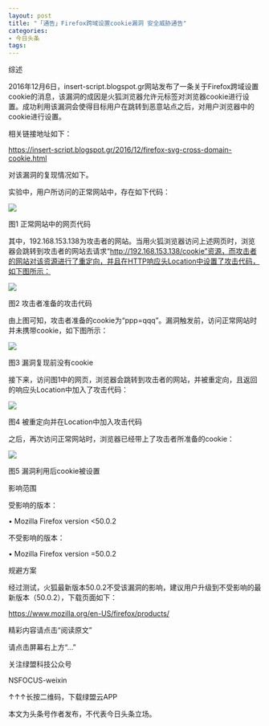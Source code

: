 ```yaml
---
layout: post
title: "「通告」Firefox跨域设置cookie漏洞 安全威胁通告"
categories:
- 今日头条
tags:
---
```

综述

2016年12月6日，insert-script.blogspot.gr网站发布了一条关于Firefox跨域设置cookie的消息，该漏洞的成因是火狐浏览器允许元标签对浏览器cookie进行设置。成功利用该漏洞会使得目标用户在跳转到恶意站点之后，对用户浏览器中的cookie进行设置。

相关链接地址如下：

https://insert-script.blogspot.gr/2016/12/firefox-svg-cross-domain-cookie.html

对该漏洞的复现情况如下。

实验中，用户所访问的正常网站中，存在如下代码：

![](http://p3.pstatp.com/large/1323000aa62a041cda6a)

图1 正常网站中的网页代码

其中，192.168.153.138为攻击者的网站。当用火狐浏览器访问上述网页时，浏览器会跳转到攻击者的网站去请求“http://192.168.153.138/cookie”资源，而攻击者的网站对该资源进行了重定向，并且在HTTP响应头Location中设置了攻击代码，如下图所示：

![](http://p3.pstatp.com/large/132600075b41c88da795)

图2 攻击者准备的攻击代码

由上图可知，攻击者准备的cookie为“ppp=qqq”。漏洞触发前，访问正常网站时并未携带cookie，如下图所示：

![](http://p3.pstatp.com/large/131d0010cb3fa2471fa5)

图3 漏洞复现前没有cookie

接下来，访问图1中的网页，浏览器会跳转到攻击者的网站，并被重定向，且返回的响应头Location中加入了攻击代码：

![](http://p3.pstatp.com/large/1323000aa62c3ad9fc79)

图4 被重定向并在Location中加入攻击代码

之后，再次访问正常网站时，浏览器已经带上了攻击者所准备的cookie：

![](http://p3.pstatp.com/large/1323000aa62fca792ff3)

图5 漏洞利用后cookie被设置

影响范围 

受影响的版本：

• Mozilla Firefox version <50.0.2

不受影响的版本：

• Mozilla Firefox version =50.0.2

规避方案 

经过测试，火狐最新版本50.0.2不受该漏洞的影响，建议用户升级到不受影响的最新版本（50.0.2），下载页面如下：

https://www.mozilla.org/en-US/firefox/products/

精彩内容请点击“阅读原文”

请点击屏幕右上方“…”

关注绿盟科技公众号

NSFOCUS-weixin

↑↑↑长按二维码，下载绿盟云APP

本文为头条号作者发布，不代表今日头条立场。